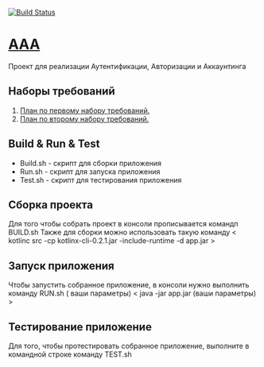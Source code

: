 [![Build Status](https://travis-ci.org/peryza/AAA.svg?branch=master)](https://travis-ci.org/github/peryza/AAA)
# [AAA](https://github.com/peryza/AAA.git)
Проект для реализации Аутентификации, Авторизации и Аккаунтинга

## Наборы требований 
1. [План по первому набору требований.](ROADMAP1.md)
2. [План по второму набору требований.](ROADMAP2.md)

## Build & Run & Test
+ Build.sh - скрипт для сборки приложения 
+ Run.sh - скрипт для запуска приложения
+ Test.sh - скрипт для тестирования приложения

## Сборка проекта
Для того чтобы собрать проект в консоли прописывается командп BUILD.sh
Также для сборки можно использовать такую команду 
< kotlinc src -cp kotlinx-cli-0.2.1.jar -include-runtime -d app.jar >

## Запуск приложения 
Чтобы запустить собранное приложение, в консоли нужно выполнить команду RUN.sh ( ваши параметры)
< java -jar app.jar (ваши параметры) >

## Тестирование приложение
Для того, чтобы протестировать собранное приложение, выполните в командной строке команду TEST.sh

